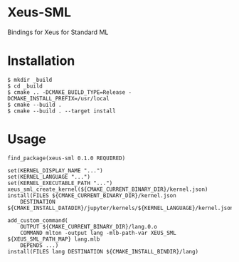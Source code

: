 
# Xeus-SML

Bindings for Xeus for Standard ML

# Installation

    $ mkdir _build
    $ cd _build
    $ cmake .. -DCMAKE_BUILD_TYPE=Release -DCMAKE_INSTALL_PREFIX=/usr/local
    $ cmake --build .
    $ cmake --build . --target install

# Usage

    find_package(xeus-sml 0.1.0 REQUIRED)

    set(KERNEL_DISPLAY_NAME "...")
    set(KERNEL_LANGUAGE "...")
    set(KERNEL_EXECUTABLE_PATH "...")
    xeus_sml_create_kernel(${CMAKE_CURRENT_BINARY_DIR}/kernel.json)
    install(FILES ${CMAKE_CURRENT_BINARY_DIR}/kernel.json
        DESTINATION ${CMAKE_INSTALL_DATADIR}/jupyter/kernels/${KERNEL_LANGUAGE}/kernel.json)

    add_custom_command(
        OUTPUT ${CMAKE_CURRENT_BINARY_DIR}/lang.0.o
        COMMAND mlton -output lang -mlb-path-var XEUS_SML ${XEUS_SML_PATH_MAP} lang.mlb
        DEPENDS ...)
    install(FILES lang DESTINATION ${CMAKE_INSTALL_BINDIR}/lang)




